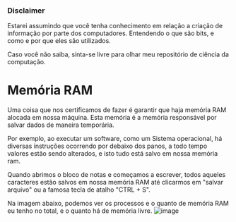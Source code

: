 ### Disclaimer 
Estarei assumindo que você tenha conhecimento em relação a criação de informação
por parte dos computadores. Entendendo o que são bits, e como e por que eles são utilizados. 

Caso você não saiba, sinta-se livre para olhar meu repositório de ciência da computação.

# Memória RAM
Uma coisa que nos certificamos de fazer é garantir que haja memória RAM alocada
em nossa máquina. Esta memória é a memória responsável por salvar dados de maneira temporária. 

Por exemplo, ao executar um software, como um Sistema operacional, há diversas instruções ocorrendo por debaixo dos panos,
a todo tempo valores estão sendo alterados, e isto tudo está salvo em nossa memória ram. 

Quando abrimos o bloco de notas e começamos a escrever, todos aqueles caracteres
estão salvos em nossa memória RAM até clicarmos em "salvar arquivo" ou a famosa tecla de atalho "CTRL + S". 

Na imagem abaixo, podemos ver os processos e o quanto de memória RAM eu tenho no total, e o quanto há de memória livre.
![image](https://github.com/FireguiQueen/Java/assets/98475125/cd049beb-5860-42a2-9451-b4f3cd6a9f46)
